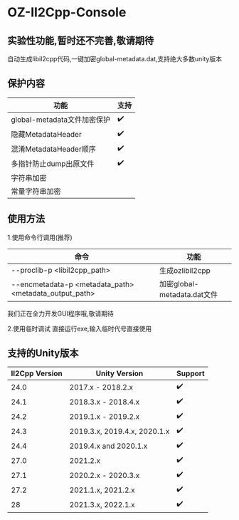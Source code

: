 # OZ-Il2Cpp-Console

## 实验性功能,暂时还不完善,敬请期待

自动生成libil2cpp代码,一键加密global-metadata.dat,支持绝大多数unity版本

## 保护内容
|功能                       |支持|
|---------------------------|----|
|global-metadata文件加密保护|✔️   |
|隐藏MetadataHeader         |✔️   |
|混淆MetadataHeader顺序     |✔️   |
|多指针防止dump出原文件     |✔️   |
|字符串加密                 |    |
|常量字符串加密             |    |

## 使用方法
1.使用命令行调用(推荐)

|命令                                                   |功能                       |
|-------------------------------------------------------|---------------------------|
|--proclib-p     <libil2cpp_path>                       |生成ozlibil2cpp            |
|--encmetadata-p <metadata_path> <metadata_output_path> |加密global-metadata.dat文件|

我们正在全力开发GUI程序哦,敬请期待

2.使用临时调试
直接运行exe,输入临时代号直接使用

## 支持的Unity版本

| Il2Cpp Version | Unity Version                | Support        |
| -------------- | ---------------------------- |--------------  |   
| 24.0           | 2017.x - 2018.2.x            | ✔️             |
| 24.1           | 2018.3.x - 2018.4.x          | ✔️             |
| 24.2           | 2019.1.x - 2019.2.x          | ✔️             |
| 24.3           | 2019.3.x, 2019.4.x, 2020.1.x |✔️              |
| 24.4           | 2019.4.x and 2020.1.x        |✔️              |
| 27.0           | 2021.2.x                     | ✔️             |
| 27.1           | 2020.2.x - 2020.3.x          | ✔️             |
| 27.2           | 2021.1.x, 2021.2.x           | ✔️             |
| 28             | 2021.3.x, 2022.1.x           |✔️              |

